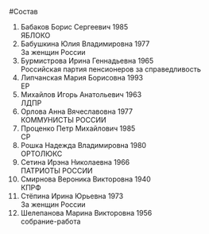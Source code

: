 #Состав
1. Бабаков Борис Сергеевич 1985   
    ЯБЛОКО
2. Бабушкина Юлия Владимировна 1977   
    За женщин России
3. Бурмистрова Ирина Геннадьевна 1965   
    Российская партия пенсионеров за справедливость
4. Липчанская Мария Борисовна 1993   
    ЕР
5. Михайлов Игорь Анатольевич 1963   
    ЛДПР
6. Орлова Анна Вячеславовна 1977   
    КОММУНИСТЫ РОССИИ
7. Проценко Петр Михайлович 1985   
    СР
8. Рошка Надежда Владимировна 1980   
    ОРТОЛЮКС
9. Сетина Ирэна Николаевна 1966   
    ПАТРИОТЫ РОССИИ
10. Смирнова Вероника Викторовна 1940   
    КПРФ
11. Стёпина Ирина Юрьевна 1973   
    За женщин России
12. Шелепанова Марина Викторовна 1956   
    собрание-работа
